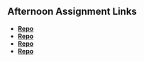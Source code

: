 ## Afternoon Assignment Links

* **[Repo](https://github.com/zacattak/vue-playground.git)**
* **[Repo](https://github.com/zacattak/<ASSIGNMENT_REPO>)**
* **[Repo](https://github.com/zacattak/<ASSIGNMENT_REPO>)**
* **[Repo](https://github.com/zacattak/<ASSIGNMENT_REPO>)**

